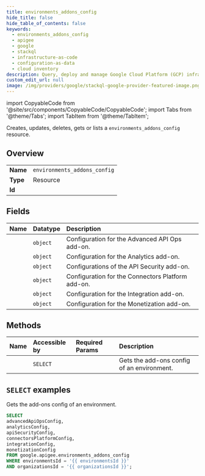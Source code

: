 ```yaml
---
title: environments_addons_config
hide_title: false
hide_table_of_contents: false
keywords:
  - environments_addons_config
  - apigee
  - google
  - stackql
  - infrastructure-as-code
  - configuration-as-data
  - cloud inventory
description: Query, deploy and manage Google Cloud Platform (GCP) infrastructure and resources using SQL
custom_edit_url: null
image: /img/providers/google/stackql-google-provider-featured-image.png
---
```


import CopyableCode from '@site/src/components/CopyableCode/CopyableCode';
import Tabs from '@theme/Tabs';
import TabItem from '@theme/TabItem';

Creates, updates, deletes, gets or lists a <code>environments_addons_config</code> resource.

## Overview
<table><tbody>
<tr><td><b>Name</b></td><td><code>environments_addons_config</code></td></tr>
<tr><td><b>Type</b></td><td>Resource</td></tr>
<tr><td><b>Id</b></td><td><CopyableCode code="google.apigee.environments_addons_config" /></td></tr>
</tbody></table>

## Fields
| Name | Datatype | Description |
|:-----|:---------|:------------|
| <CopyableCode code="advancedApiOpsConfig" /> | `object` | Configuration for the Advanced API Ops add-on. |
| <CopyableCode code="analyticsConfig" /> | `object` | Configuration for the Analytics add-on. |
| <CopyableCode code="apiSecurityConfig" /> | `object` | Configurations of the API Security add-on. |
| <CopyableCode code="connectorsPlatformConfig" /> | `object` | Configuration for the Connectors Platform add-on. |
| <CopyableCode code="integrationConfig" /> | `object` | Configuration for the Integration add-on. |
| <CopyableCode code="monetizationConfig" /> | `object` | Configuration for the Monetization add-on. |

## Methods
| Name | Accessible by | Required Params | Description |
|:-----|:--------------|:----------------|:------------|
| <CopyableCode code="organizations_environments_get_addons_config" /> | `SELECT` | <CopyableCode code="environmentsId, organizationsId" /> | Gets the add-ons config of an environment. |

## `SELECT` examples

Gets the add-ons config of an environment.

```sql
SELECT
advancedApiOpsConfig,
analyticsConfig,
apiSecurityConfig,
connectorsPlatformConfig,
integrationConfig,
monetizationConfig
FROM google.apigee.environments_addons_config
WHERE environmentsId = '{{ environmentsId }}'
AND organizationsId = '{{ organizationsId }}'; 
```
